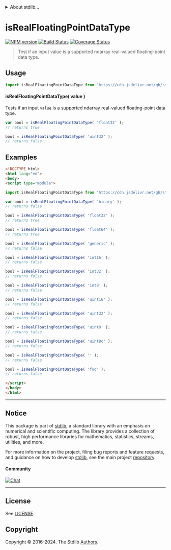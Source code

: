 <!--

@license Apache-2.0

Copyright (c) 2023 The Stdlib Authors.

Licensed under the Apache License, Version 2.0 (the "License");
you may not use this file except in compliance with the License.
You may obtain a copy of the License at

   http://www.apache.org/licenses/LICENSE-2.0

Unless required by applicable law or agreed to in writing, software
distributed under the License is distributed on an "AS IS" BASIS,
WITHOUT WARRANTIES OR CONDITIONS OF ANY KIND, either express or implied.
See the License for the specific language governing permissions and
limitations under the License.

-->


<details>
  <summary>
    About stdlib...
  </summary>
  <p>We believe in a future in which the web is a preferred environment for numerical computation. To help realize this future, we've built stdlib. stdlib is a standard library, with an emphasis on numerical and scientific computation, written in JavaScript (and C) for execution in browsers and in Node.js.</p>
  <p>The library is fully decomposable, being architected in such a way that you can swap out and mix and match APIs and functionality to cater to your exact preferences and use cases.</p>
  <p>When you use stdlib, you can be absolutely certain that you are using the most thorough, rigorous, well-written, studied, documented, tested, measured, and high-quality code out there.</p>
  <p>To join us in bringing numerical computing to the web, get started by checking us out on <a href="https://github.com/stdlib-js/stdlib">GitHub</a>, and please consider <a href="https://opencollective.com/stdlib">financially supporting stdlib</a>. We greatly appreciate your continued support!</p>
</details>

# isRealFloatingPointDataType

[![NPM version][npm-image]][npm-url] [![Build Status][test-image]][test-url] [![Coverage Status][coverage-image]][coverage-url] <!-- [![dependencies][dependencies-image]][dependencies-url] -->

> Test if an input value is a supported ndarray real-valued floating-point data type.

<!-- Section to include introductory text. Make sure to keep an empty line after the intro `section` element and another before the `/section` close. -->

<section class="intro">

</section>

<!-- /.intro -->

<!-- Package usage documentation. -->



<section class="usage">

## Usage

<!-- eslint-disable id-length -->

```javascript
import isRealFloatingPointDataType from 'https://cdn.jsdelivr.net/gh/stdlib-js/ndarray-base-assert-is-real-floating-point-data-type@esm/index.mjs';
```

#### isRealFloatingPointDataType( value )

Tests if an input `value` is a supported ndarray real-valued floating-point data type.

<!-- eslint-disable id-length -->

```javascript
var bool = isRealFloatingPointDataType( 'float32' );
// returns true

bool = isRealFloatingPointDataType( 'uint32' );
// returns false
```

</section>

<!-- /.usage -->

<!-- Package usage notes. Make sure to keep an empty line after the `section` element and another before the `/section` close. -->

<section class="notes">

</section>

<!-- /.notes -->

<!-- Package usage examples. -->

<section class="examples">

## Examples

<!-- eslint-disable id-length -->

<!-- eslint no-undef: "error" -->

```html
<!DOCTYPE html>
<html lang="en">
<body>
<script type="module">

import isRealFloatingPointDataType from 'https://cdn.jsdelivr.net/gh/stdlib-js/ndarray-base-assert-is-real-floating-point-data-type@esm/index.mjs';

var bool = isRealFloatingPointDataType( 'binary' );
// returns false

bool = isRealFloatingPointDataType( 'float32' );
// returns true

bool = isRealFloatingPointDataType( 'float64' );
// returns true

bool = isRealFloatingPointDataType( 'generic' );
// returns false

bool = isRealFloatingPointDataType( 'int16' );
// returns false

bool = isRealFloatingPointDataType( 'int32' );
// returns false

bool = isRealFloatingPointDataType( 'int8' );
// returns false

bool = isRealFloatingPointDataType( 'uint16' );
// returns false

bool = isRealFloatingPointDataType( 'uint32' );
// returns false

bool = isRealFloatingPointDataType( 'uint8' );
// returns false

bool = isRealFloatingPointDataType( 'uint8c' );
// returns false

bool = isRealFloatingPointDataType( '' );
// returns false

bool = isRealFloatingPointDataType( 'foo' );
// returns false

</script>
</body>
</html>
```

</section>

<!-- /.examples -->

<!-- Section to include cited references. If references are included, add a horizontal rule *before* the section. Make sure to keep an empty line after the `section` element and another before the `/section` close. -->

<section class="references">

</section>

<!-- /.references -->

<!-- Section for related `stdlib` packages. Do not manually edit this section, as it is automatically populated. -->

<section class="related">

</section>

<!-- /.related -->

<!-- Section for all links. Make sure to keep an empty line after the `section` element and another before the `/section` close. -->


<section class="main-repo" >

* * *

## Notice

This package is part of [stdlib][stdlib], a standard library with an emphasis on numerical and scientific computing. The library provides a collection of robust, high performance libraries for mathematics, statistics, streams, utilities, and more.

For more information on the project, filing bug reports and feature requests, and guidance on how to develop [stdlib][stdlib], see the main project [repository][stdlib].

#### Community

[![Chat][chat-image]][chat-url]

---

## License

See [LICENSE][stdlib-license].


## Copyright

Copyright &copy; 2016-2024. The Stdlib [Authors][stdlib-authors].

</section>

<!-- /.stdlib -->

<!-- Section for all links. Make sure to keep an empty line after the `section` element and another before the `/section` close. -->

<section class="links">

[npm-image]: http://img.shields.io/npm/v/@stdlib/ndarray-base-assert-is-real-floating-point-data-type.svg
[npm-url]: https://npmjs.org/package/@stdlib/ndarray-base-assert-is-real-floating-point-data-type

[test-image]: https://github.com/stdlib-js/ndarray-base-assert-is-real-floating-point-data-type/actions/workflows/test.yml/badge.svg?branch=v0.2.2
[test-url]: https://github.com/stdlib-js/ndarray-base-assert-is-real-floating-point-data-type/actions/workflows/test.yml?query=branch:v0.2.2

[coverage-image]: https://img.shields.io/codecov/c/github/stdlib-js/ndarray-base-assert-is-real-floating-point-data-type/main.svg
[coverage-url]: https://codecov.io/github/stdlib-js/ndarray-base-assert-is-real-floating-point-data-type?branch=main

<!--

[dependencies-image]: https://img.shields.io/david/stdlib-js/ndarray-base-assert-is-real-floating-point-data-type.svg
[dependencies-url]: https://david-dm.org/stdlib-js/ndarray-base-assert-is-real-floating-point-data-type/main

-->

[chat-image]: https://img.shields.io/gitter/room/stdlib-js/stdlib.svg
[chat-url]: https://app.gitter.im/#/room/#stdlib-js_stdlib:gitter.im

[stdlib]: https://github.com/stdlib-js/stdlib

[stdlib-authors]: https://github.com/stdlib-js/stdlib/graphs/contributors

[umd]: https://github.com/umdjs/umd
[es-module]: https://developer.mozilla.org/en-US/docs/Web/JavaScript/Guide/Modules

[deno-url]: https://github.com/stdlib-js/ndarray-base-assert-is-real-floating-point-data-type/tree/deno
[deno-readme]: https://github.com/stdlib-js/ndarray-base-assert-is-real-floating-point-data-type/blob/deno/README.md
[umd-url]: https://github.com/stdlib-js/ndarray-base-assert-is-real-floating-point-data-type/tree/umd
[umd-readme]: https://github.com/stdlib-js/ndarray-base-assert-is-real-floating-point-data-type/blob/umd/README.md
[esm-url]: https://github.com/stdlib-js/ndarray-base-assert-is-real-floating-point-data-type/tree/esm
[esm-readme]: https://github.com/stdlib-js/ndarray-base-assert-is-real-floating-point-data-type/blob/esm/README.md
[branches-url]: https://github.com/stdlib-js/ndarray-base-assert-is-real-floating-point-data-type/blob/main/branches.md

[stdlib-license]: https://raw.githubusercontent.com/stdlib-js/ndarray-base-assert-is-real-floating-point-data-type/main/LICENSE

</section>

<!-- /.links -->
